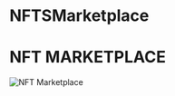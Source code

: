 # NFTSMarketplace


# NFT MARKETPLACE 
![NFT Marketplace](https://user-images.githubusercontent.com/40075569/207037084-51fff81b-b0c4-4505-9aca-cec6d8fdb5d3.png)
